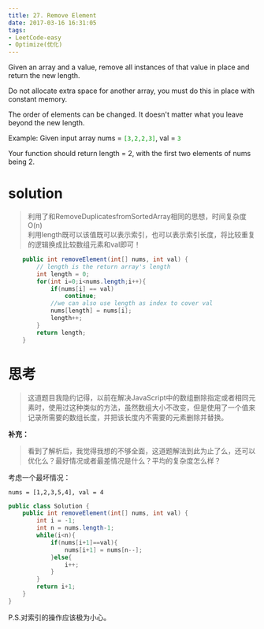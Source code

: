 ```yaml
---
title: 27. Remove Element
date: 2017-03-16 16:31:05
tags:
- LeetCode-easy
- Optimize(优化)
---
```

Given an array and a value, remove all instances of that value in place and return the new length.

Do not allocate extra space for another array, you must do this in place with constant memory.

The order of elements can be changed. It doesn't matter what you leave beyond the new length.

Example:
Given input array nums = <font color='rgb(199,37,78)'>`[3,2,2,3]`</font>, val = <font color='rgb(199,37,78)'>`3`</font>

Your function should return length = 2, with the first two elements of nums being 2.
<!--more-->

# solution
>利用了和RemoveDuplicatesfromSortedArray相同的思想，时间复杂度O(n)<br>
>利用length既可以该值既可以表示索引，也可以表示索引长度，将比较重复的逻辑换成比较数组元素和val即可！

```java
    public int removeElement(int[] nums, int val) {
        // length is the return array's length
        int length = 0;
        for(int i=0;i<nums.length;i++){
        	if(nums[i] == val) 
        		continue;
            //we can also use length as index to cover val
        	nums[length] = nums[i];
        	length++;
        }
        return length;
    }
```

# 思考

>这道题目我隐约记得，以前在解决JavaScript中的数组删除指定或者相同元素时，使用过这种类似的方法，虽然数组大小不改变，但是使用了一个值来记录所需要的数组长度，并把该长度内不需要的元素删除并替换。<br>

**补充：**

>看到了解析后，我觉得我想的不够全面，这道题解法到此为止了么，还可以优化么？最好情况或者最差情况是什么？平均的复杂度怎么样？

考虑一个最坏情况：

	nums = [1,2,3,5,4], val = 4

```java
public class Solution {
    public int removeElement(int[] nums, int val) {
        int i = -1;
        int n = nums.length-1;
        while(i<n){
            if(nums[i+1]==val){
                nums[i+1] = nums[n--];
            }else{
                i++;
            }
        }
        return i+1;
    }
}
```

P.S.对索引的操作应该极为小心。